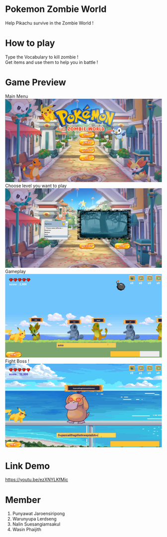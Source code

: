 # Pokemon Zombie World
Help Pikachu survive in the Zombie World !

# How to play
Type the Vocabulary to kill zombie !  
Get items and use them to help you in battle !

# Game Preview
Main Menu
![main_menu_img](./cover_pic/Pic1.png)
Choose level you want to play
![choose_map_img](./cover_pic/Pic3.png)
Gameplay
![gameplay_img](./cover_pic/Pic4.png)
Fight Boss !
![boss_img](./cover_pic/Pic5.png)

# Link Demo
https://youtu.be/ezXNYLKfMic

# Member
1. Punyawat   Jaroensiripong
2. Warunyupa  Lerdseng
3. Nalin      Suesangiamsakul
4. Wasin      Phaijith
